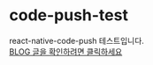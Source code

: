 # code-push-test
react-native-code-push 테스트입니다. <br/>
<a href="https://www.notion.so/cryu/RN-Code-Push-5eb5dd357f7b48e0991d7fbfab78f55d">BLOG 글을 확인하려면 클릭하세요</a>

